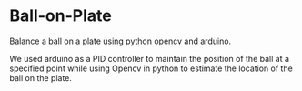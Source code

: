 # Ball-on-Plate

Balance a ball on a plate using python opencv and arduino. 

We used arduino as a PID controller to maintain the position of the ball 
at a specified point while using Opencv in python to estimate the location of the ball on the plate.
